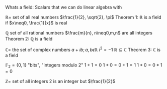 Whats a field:
Scalars that we can do linear algebra with

$\mathbb{R} =$ set of all real numbers $\frac{1}{2}, \sqrt{2}, \pi$
Theorem 1: $\mathbb{R}$ is a field
if $x\neq0, \frac{1}{x}$ is real

$\mathbb{Q}$ set of all rational numbers
$\frac{m}{n}, n\neq0,m,n$ are all integers
Theorem 2: $\mathbb{Q}$ is a field

$\mathbb{C} =$ the set of complex numbers
$a+ib; a, b \epsilon \mathbb{R}$
$i^2=-1$ 
$\mathbb{R} \subseteq \mathbb{C}$
Theorem 3: $\mathbb{C}$ is a field

$\mathbb{F}_2=\{0, 1\}$ "bits", "integers modulo 2"
$1+1=0$
$1+0=0+1=1$
$1*0=0*1=0$


$\mathbb{Z}=$ set of all integers
$2$ is an integer but $\frac{1}{2}$


